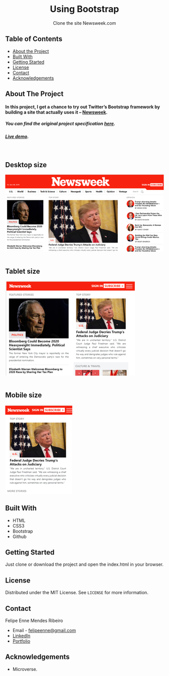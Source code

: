 <!--
*** Thanks for checking out this README Template. 
-->


<!-- PROJECT TITLE -->

<br />
<h1 align="center">Using Bootstrap</h1>
<p align="center">
    Clone the site Newsweek.com
    <br />
</p>


<!-- TABLE OF CONTENTS -->


## Table of Contents

* [About the Project](#about-the-project)
* [Built With](#built-with)
* [Getting Started](#getting-started)
* [License](#license)
* [Contact](#contact)
* [Acknowledgements](#acknowledgements)


<!-- ABOUT THE PROJECT -->
## About The Project


#### In this project, I get a chance to try out Twitter’s Bootstrap framework by building a site that actually uses it – <a target="_blank" href="https://www.newsweek.com/">Newsweek</a>.

##### You can find the original project specification <a target="_blank" href="https://www.theodinproject.com/courses/html5-and-css3/lessons/using-bootstrap/">here</a>.

##### <a target="_blank" href="https://felipeenne.github.io/Using-Bootstrap/">Live demo</a>.
<br>

## Desktop size
![Screenshot Image](assets/images/screenshot1.png)
<br><br>
## Tablet size
![Screenshot Image](assets/images/screenshot2.png)
<br><br>
## Mobile size
![Screenshot Image](assets/images/screenshot3.png)
<br>

## Built With 


* HTML 
* CSS3
* Bootstrap 
* Github


<!-- GETTING STARTED -->
## Getting Started


Just clone or download the project and open the index.html in your browser. 

<!-- LICENSE -->
## License

Distributed under the MIT License. See `LICENSE` for more information.

<!-- CONTACT -->
## Contact
Felipe Enne Mendes Ribeiro
* Email - felipeenne@gmail.com
* <a href="https://www.linkedin.com/in/felipe-enne/" target="_blank">LinkedIn</a>
* <a href="https://felipeenne.com/" target="_blank">Portfolio</a>




<!-- ACKNOWLEDGEMENTS -->
## Acknowledgements

* Microverse.


